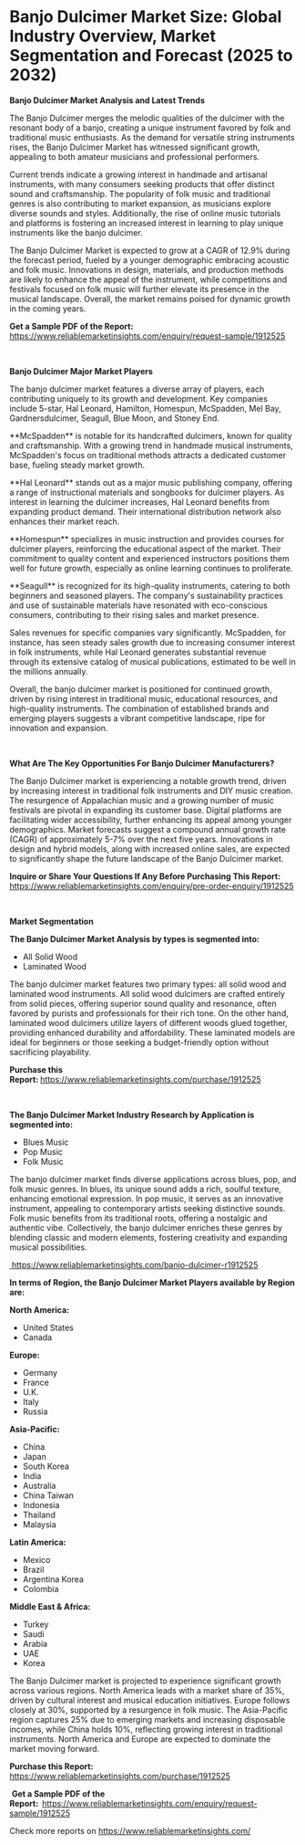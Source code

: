 <p><h1>Banjo Dulcimer Market Size: Global Industry Overview, Market Segmentation and Forecast (2025 to 2032)</h1></p><p><strong>Banjo Dulcimer Market Analysis and Latest Trends</strong></p>
<p><p>The Banjo Dulcimer merges the melodic qualities of the dulcimer with the resonant body of a banjo, creating a unique instrument favored by folk and traditional music enthusiasts. As the demand for versatile string instruments rises, the Banjo Dulcimer Market has witnessed significant growth, appealing to both amateur musicians and professional performers.</p><p>Current trends indicate a growing interest in handmade and artisanal instruments, with many consumers seeking products that offer distinct sound and craftsmanship. The popularity of folk music and traditional genres is also contributing to market expansion, as musicians explore diverse sounds and styles. Additionally, the rise of online music tutorials and platforms is fostering an increased interest in learning to play unique instruments like the banjo dulcimer.</p><p>The Banjo Dulcimer Market is expected to grow at a CAGR of 12.9% during the forecast period, fueled by a younger demographic embracing acoustic and folk music. Innovations in design, materials, and production methods are likely to enhance the appeal of the instrument, while competitions and festivals focused on folk music will further elevate its presence in the musical landscape. Overall, the market remains poised for dynamic growth in the coming years.</p></p>
<p><strong>Get a Sample PDF of the Report:&nbsp;</strong> <a href="https://www.reliablemarketinsights.com/enquiry/request-sample/1912525?utm_campaign=2564&utm_medium=2&utm_source=Github&utm_content=ia&utm_term=05042025&utm_id=banjo-dulcimer">https://www.reliablemarketinsights.com/enquiry/request-sample/1912525</a></p>
<p>&nbsp;</p>
<p><strong>Banjo Dulcimer Major Market Players</strong></p>
<p><p>The banjo dulcimer market features a diverse array of players, each contributing uniquely to its growth and development. Key companies include 5-star, Hal Leonard, Hamilton, Homespun, McSpadden, Mel Bay, Gardnersdulcimer, Seagull, Blue Moon, and Stoney End.</p><p>**McSpadden** is notable for its handcrafted dulcimers, known for quality and craftsmanship. With a growing trend in handmade musical instruments, McSpadden's focus on traditional methods attracts a dedicated customer base, fueling steady market growth.</p><p>**Hal Leonard** stands out as a major music publishing company, offering a range of instructional materials and songbooks for dulcimer players. As interest in learning the dulcimer increases, Hal Leonard benefits from expanding product demand. Their international distribution network also enhances their market reach.</p><p>**Homespun** specializes in music instruction and provides courses for dulcimer players, reinforcing the educational aspect of the market. Their commitment to quality content and experienced instructors positions them well for future growth, especially as online learning continues to proliferate.</p><p>**Seagull** is recognized for its high-quality instruments, catering to both beginners and seasoned players. The company's sustainability practices and use of sustainable materials have resonated with eco-conscious consumers, contributing to their rising sales and market presence.</p><p>Sales revenues for specific companies vary significantly. McSpadden, for instance, has seen steady sales growth due to increasing consumer interest in folk instruments, while Hal Leonard generates substantial revenue through its extensive catalog of musical publications, estimated to be well in the millions annually.</p><p>Overall, the banjo dulcimer market is positioned for continued growth, driven by rising interest in traditional music, educational resources, and high-quality instruments. The combination of established brands and emerging players suggests a vibrant competitive landscape, ripe for innovation and expansion.</p></p>
<p>&nbsp;</p>
<p><strong>What Are The Key Opportunities For Banjo Dulcimer Manufacturers?</strong></p>
<p><p>The Banjo Dulcimer market is experiencing a notable growth trend, driven by increasing interest in traditional folk instruments and DIY music creation. The resurgence of Appalachian music and a growing number of music festivals are pivotal in expanding its customer base. Digital platforms are facilitating wider accessibility, further enhancing its appeal among younger demographics. Market forecasts suggest a compound annual growth rate (CAGR) of approximately 5-7% over the next five years. Innovations in design and hybrid models, along with increased online sales, are expected to significantly shape the future landscape of the Banjo Dulcimer market.</p></p>
<p><strong>Inquire or Share Your Questions If Any Before Purchasing This Report:</strong> <a href="https://www.reliablemarketinsights.com/enquiry/pre-order-enquiry/1912525?utm_campaign=2564&utm_medium=2&utm_source=Github&utm_content=ia&utm_term=05042025&utm_id=banjo-dulcimer">https://www.reliablemarketinsights.com/enquiry/pre-order-enquiry/1912525</a></p>
<p>&nbsp;</p>
<p><strong>Market Segmentation</strong></p>
<p><strong>The Banjo Dulcimer Market Analysis by types is segmented into:</strong></p>
<p><ul><li>All Solid Wood</li><li>Laminated Wood</li></ul></p>
<p><p>The banjo dulcimer market features two primary types: all solid wood and laminated wood instruments. All solid wood dulcimers are crafted entirely from solid pieces, offering superior sound quality and resonance, often favored by purists and professionals for their rich tone. On the other hand, laminated wood dulcimers utilize layers of different woods glued together, providing enhanced durability and affordability. These laminated models are ideal for beginners or those seeking a budget-friendly option without sacrificing playability.</p></p>
<p><strong>Purchase this Report:&nbsp;</strong><a href="https://www.reliablemarketinsights.com/purchase/1912525?utm_campaign=2564&utm_medium=2&utm_source=Github&utm_content=ia&utm_term=05042025&utm_id=banjo-dulcimer">https://www.reliablemarketinsights.com/purchase/1912525</a></p>
<p>&nbsp;</p>
<p><strong>The Banjo Dulcimer Market Industry Research by Application is segmented into:</strong></p>
<p><ul><li>Blues Music</li><li>Pop Music</li><li>Folk Music</li></ul></p>
<p><p>The banjo dulcimer market finds diverse applications across blues, pop, and folk music genres. In blues, its unique sound adds a rich, soulful texture, enhancing emotional expression. In pop music, it serves as an innovative instrument, appealing to contemporary artists seeking distinctive sounds. Folk music benefits from its traditional roots, offering a nostalgic and authentic vibe. Collectively, the banjo dulcimer enriches these genres by blending classic and modern elements, fostering creativity and expanding musical possibilities.</p></p>
<p><a href="https://www.reliablemarketinsights.com/banjo-dulcimer-r1912525?utm_campaign=2564&utm_medium=2&utm_source=Github&utm_content=ia&utm_term=05042025&utm_id=banjo-dulcimer">&nbsp;https://www.reliablemarketinsights.com/banjo-dulcimer-r1912525</a></p>
<p><strong>In terms of Region, the Banjo Dulcimer Market Players available by Region are:</strong></p>
<p>
    <p> <strong> North America: </strong>
        <ul>
            <li>United States</li>
            <li>Canada</li>
        </ul>
        </p> 
    <p> <strong> Europe: </strong>
        <ul>
            <li>Germany</li>
            <li>France</li>
            <li>U.K.</li>
            <li>Italy</li>
            <li>Russia</li>
        </ul>
        </p> 
    <p> <strong> Asia-Pacific: </strong>
        <ul>
            <li>China</li>
            <li>Japan</li>
            <li>South Korea</li>
            <li>India</li>
            <li>Australia</li>
            <li>China Taiwan</li>
            <li>Indonesia</li>
            <li>Thailand</li>
            <li>Malaysia</li>
        </ul>
        </p> 
    <p> <strong> Latin America: </strong>
        <ul>
            <li>Mexico</li>
            <li>Brazil</li>
            <li>Argentina Korea</li>
            <li>Colombia</li>
        </ul>
        </p> 
    <p> <strong> Middle East & Africa: </strong>
        <ul>
            <li>Turkey</li>
            <li>Saudi</li>
            <li>Arabia</li>
            <li>UAE</li>
            <li>Korea</li>
        </ul>
    </p>
    </p>
<p><p>The Banjo Dulcimer market is projected to experience significant growth across various regions. North America leads with a market share of 35%, driven by cultural interest and musical education initiatives. Europe follows closely at 30%, supported by a resurgence in folk music. The Asia-Pacific region captures 25% due to emerging markets and increasing disposable incomes, while China holds 10%, reflecting growing interest in traditional instruments. North America and Europe are expected to dominate the market moving forward.</p></p>
<p><strong>Purchase this Report: </strong><a href="https://www.reliablemarketinsights.com/purchase/1912525?utm_campaign=2564&utm_medium=2&utm_source=Github&utm_content=ia&utm_term=05042025&utm_id=banjo-dulcimer">https://www.reliablemarketinsights.com/purchase/1912525</a></p>
<p>&nbsp;<strong>Get a Sample PDF of the Report:&nbsp;&nbsp;</strong><a href="https://www.reliablemarketinsights.com/enquiry/request-sample/1912525?utm_campaign=2564&utm_medium=2&utm_source=Github&utm_content=ia&utm_term=05042025&utm_id=banjo-dulcimer">https://www.reliablemarketinsights.com/enquiry/request-sample/1912525</a></p>
<p><strong></strong></p>
<p>Check more reports on <a href="https://www.reliablemarketinsights.com/?utm_campaign=2564&utm_medium=2&utm_source=Github&utm_content=ia&utm_term=05042025&utm_id=banjo-dulcimer">https://www.reliablemarketinsights.com/</a></p>